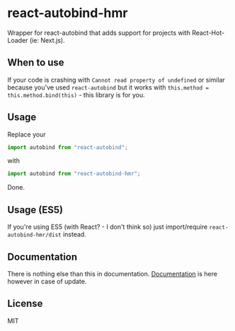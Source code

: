 # react-autobind-hmr

Wrapper for react-autobind that adds support for projects with React-Hot-Loader (ie: Next.js).

## When to use

If your code is crashing with `Cannot read property of undefined` or similar because you've used `react-autobind`
but it works with `this.method = this.method.bind(this)` - this library is for you.

## Usage

Replace your
```javascript
import autobind from "react-autobind";
```

with

```javascript
import autobind from "react-autobind-hmr";
```

Done.

## Usage (ES5)

If you're using ES5 (with React? - I don't think so) just import/require `react-autobind-hmr/dist` instead.

## Documentation

There is nothing else than this in documentation. [Documentation](react-autobind-hmr) is here however in case of update.

## License

MIT
